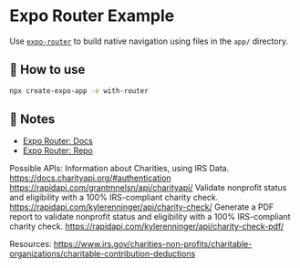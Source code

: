 # Expo Router Example

Use [`expo-router`](https://expo.github.io/router) to build native navigation using files in the `app/` directory.

## 🚀 How to use

```sh
npx create-expo-app -e with-router
```

## 📝 Notes

- [Expo Router: Docs](https://expo.github.io/router)
- [Expo Router: Repo](https://github.com/expo/router)


Possible APIs:
Information about Charities, using IRS Data.
https://docs.charityapi.org/#authentication
https://rapidapi.com/grantmnelsn/api/charityapi/
Validate nonprofit status and eligibility with a 100% IRS-compliant charity check.
https://rapidapi.com/kylerenninger/api/charity-check/
Generate a PDF report to validate nonprofit status and eligibility with a 100% IRS-compliant charity check.
https://rapidapi.com/kylerenninger/api/charity-check-pdf/

Resources: 
https://www.irs.gov/charities-non-profits/charitable-organizations/charitable-contribution-deductions
